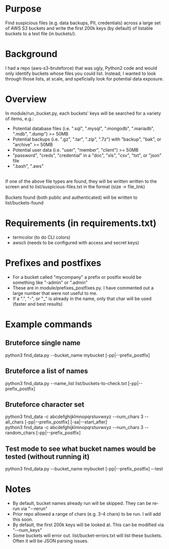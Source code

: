 # Purpose
Find suspicious files (e.g. data backups, PII, credentials) across a large set of AWS S3 buckets and write the first 200k keys (by default) of listable buckets to a text file (in buckets/).

# Background
I had a repo (aws-s3-bruteforce) that was ugly, Python2 code and would only identify buckets whose files you could list.  Instead, I wanted to look through those lists, at scale, and speficially look for potential data exposure.

# Overview
In module/run_bucket.py, each buckets' keys will be searched for a variety of items, e.g.:
- Potential database files (i.e. ".sql", ".mysql", ".mongodb", ".mariadb", ".mdb", ".dump") >= 50MB
- Potential backups (i.e. ".gz", ".tar", ".zip", ".7z") with "backup", "bak", or "archive" >= 50MB 
- Potential user data (i.e. "user", "member", "client") >= 50MB
- "password", "creds", "credential" in a "doc", "xls", "csv", "txt", or "json" file
- ".bash", ".aws"
<br>
If one of the above file types are found, they will be written written to the screen and to list/suspicious-files.txt in the format (size -> file_link)
<br><br>
Buckets found (both public and authenticated) will be written to list/buckets-found

# Requirements (in requirements.txt)
- termcolor (to do CLI colors)
- awscli (needs to be configured with access and secret keys)

# Prefixes and postfixes
- For a bucket called "mycompany" a prefix or postfix would be something like "-admin" or ".admin"
- These are in module/prefixes_postfixes.py.  I have commented out a large number that were not useful to me.
- If a ".", "-", or "_" is already in the name, only that char will be used (faster and best results)

# Example commands

## Bruteforce single name

python3 find_data.py --bucket_name mybucket [-pp|--prefix_postfix]

## Bruteforce a list of names

python3 find_data.py --name_list list/buckets-to-check.txt [-pp|--prefix_postfix]

## Bruteforce character set

python3 find_data -c abcdefghijklmnopqrstuvwxyz --num_chars 3 --all_chars [-pp|--prefix_postfix] [-sa|--start_after] 
<br>
python3 find_data -c abcdefghijklmnopqrstuvwxyz --num_chars 3 --random_chars [-pp|--prefix_postfix]

## Test mode to see what bucket names would be tested (without running it)

python3 find_data.py --bucket_name mybucket [-pp|--prefix_postfix] --test

# Notes
- By default, bucket names already run will be skipped.  They can be re-run via "--rerun"
- Prior repo allowed a range of chars (e.g. 3-4 chars) to be run.  I will add this soon.
- By default, the first 200k keys will be looked at.  This can be modified via "--num_keys"
- Some buckets will error out.  list/bucket-errors.txt will list these buckets.  Often it will be JSON parsing issues.
